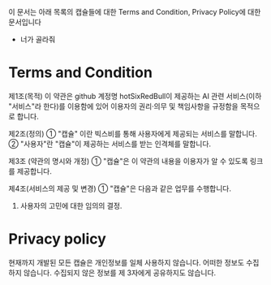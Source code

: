 이 문서는 아래 목록의 캡슐들에 대한 Terms and Condition, Privacy Policy에 대한 문서입니다

- 너가 골라줘

# Terms and Condition
제1조(목적)
이 약관은 github 계정명 hotSixRedBull이 제공하는 AI 관련 서비스(이하 "서비스"라 한다)를 이용함에 있어 이용자의 권리·의무 및 책임사항을 규정함을 목적으로 합니다.

제2조(정의)
① "캡슐" 이란 빅스비를 통해 사용자에게 제공되는 서비스를 말합니다.
② "사용자"란 "캡슐"이 제공하는 서비스를 받는 인격체를 말합니다.

제3조 (약관의 명시와 개정)
① "캡슐"은 이 약관의 내용을 이용자가 알 수 있도록 링크를 제공합니다.

제4조(서비스의 제공 및 변경)
① "캡슐"은 다음과 같은 업무를 수행합니다.
1. 사용자의 고민에 대한 임의의 결정.

# Privacy policy
현재까지 개발된 모든 캡슐은 개인정보를 일체 사용하지 않습니다.
어떠한 정보도 수집하지 않습니다.
수집되지 않은 정보를 제 3자에게 공유하지도 않습니다.
